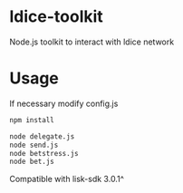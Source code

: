 # ldice-toolkit
Node.js toolkit to interact with ldice network

# Usage
If necessary modify config.js
```sh
npm install

node delegate.js
node send.js
node betstress.js
node bet.js
```

Compatible with lisk-sdk 3.0.1^